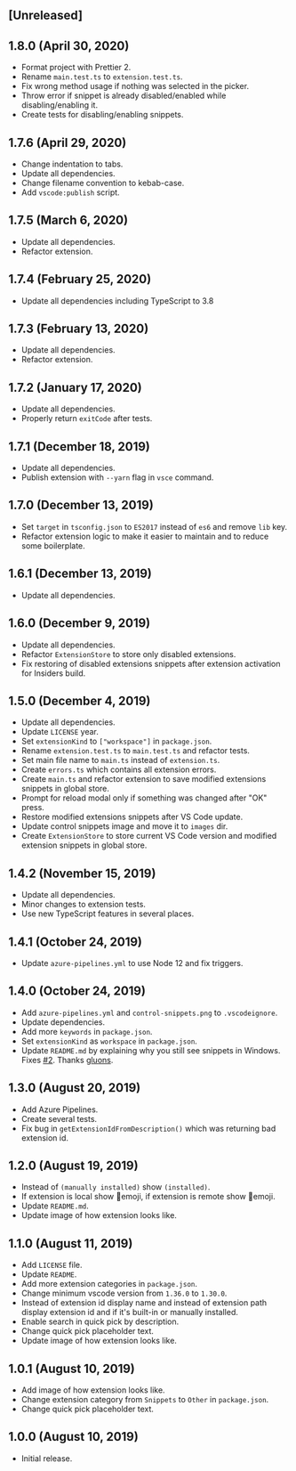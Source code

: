 ## [Unreleased]

## 1.8.0 (April 30, 2020)

- Format project with Prettier 2.
- Rename `main.test.ts` to `extension.test.ts`.
- Fix wrong method usage if nothing was selected in the picker.
- Throw error if snippet is already disabled/enabled while disabling/enabling it.
- Create tests for disabling/enabling snippets.

## 1.7.6 (April 29, 2020)

- Change indentation to tabs.
- Update all dependencies.
- Change filename convention to kebab-case.
- Add `vscode:publish` script.

## 1.7.5 (March 6, 2020)

- Update all dependencies.
- Refactor extension.

## 1.7.4 (February 25, 2020)

- Update all dependencies including TypeScript to 3.8

## 1.7.3 (February 13, 2020)

- Update all dependencies.
- Refactor extension.

## 1.7.2 (January 17, 2020)

- Update all dependencies.
- Properly return `exitCode` after tests.

## 1.7.1 (December 18, 2019)

- Update all dependencies.
- Publish extension with `--yarn` flag in `vsce` command.

## 1.7.0 (December 13, 2019)

- Set `target` in `tsconfig.json` to `ES2017` instead of `es6` and remove `lib` key.
- Refactor extension logic to make it easier to maintain and to reduce some boilerplate.

## 1.6.1 (December 13, 2019)

- Update all dependencies.

## 1.6.0 (December 9, 2019)

- Update all dependencies.
- Refactor `ExtensionStore` to store only disabled extensions.
- Fix restoring of disabled extensions snippets after extension activation for Insiders build.

## 1.5.0 (December 4, 2019)

- Update all dependencies.
- Update `LICENSE` year.
- Set `extensionKind` to `["workspace"]` in `package.json`.
- Rename `extension.test.ts` to `main.test.ts` and refactor tests.
- Set main file name to `main.ts` instead of `extension.ts`.
- Create `errors.ts` which contains all extension errors.
- Create `main.ts` and refactor extension to save modified extensions snippets in global store.
- Prompt for reload modal only if something was changed after "OK" press.
- Restore modified extensions snippets after VS Code update.
- Update control snippets image and move it to `images` dir.
- Create `ExtensionStore` to store current VS Code version and modified extension snippets in global store.

## 1.4.2 (November 15, 2019)

- Update all dependencies.
- Minor changes to extension tests.
- Use new TypeScript features in several places.

## 1.4.1 (October 24, 2019)

- Update `azure-pipelines.yml` to use Node 12 and fix triggers.

## 1.4.0 (October 24, 2019)

- Add `azure-pipelines.yml` and `control-snippets.png` to `.vscodeignore`.
- Update dependencies.
- Add more `keywords` in `package.json`.
- Set `extensionKind` as `workspace` in `package.json`.
- Update `README.md` by explaining why you still see snippets in Windows. Fixes [#2](https://github.com/svipas/vscode-control-snippets/issues/2). Thanks [gluons](https://github.com/gluons).

## 1.3.0 (August 20, 2019)

- Add Azure Pipelines.
- Create several tests.
- Fix bug in `getExtensionIdFromDescription()` which was returning bad extension id.

## 1.2.0 (August 19, 2019)

- Instead of `(manually installed)` show `(installed)`.
- If extension is local show 🔋emoji, if extension is remote show 🔌emoji.
- Update `README.md`.
- Update image of how extension looks like.

## 1.1.0 (August 11, 2019)

- Add `LICENSE` file.
- Update `README`.
- Add more extension categories in `package.json`.
- Change minimum vscode version from `1.36.0` to `1.30.0`.
- Instead of extension id display name and instead of extension path display extension id and if it's built-in or manually installed.
- Enable search in quick pick by description.
- Change quick pick placeholder text.
- Update image of how extension looks like.

## 1.0.1 (August 10, 2019)

- Add image of how extension looks like.
- Change extension category from `Snippets` to `Other` in `package.json`.
- Change quick pick placeholder text.

## 1.0.0 (August 10, 2019)

- Initial release.
